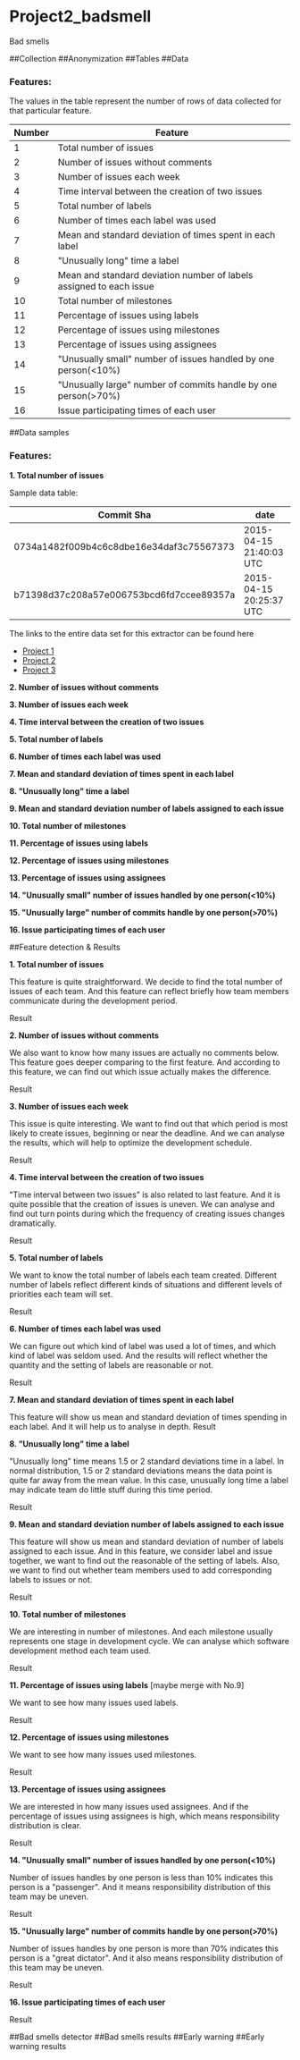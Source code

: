 # Project2_badsmell
Bad smells 

##Collection
##Anonymization
##Tables
##Data

### Features:

The values in the table represent the number of rows of data collected for that particular feature.

|Number|Feature|
|------|-------|
|1|Total number of issues|
|2|Number of issues without comments|
|3|Number of issues each week|
|4|Time interval between the creation of two issues|
|5|Total number of labels|
|6|Number of times each label was used|
|7|Mean and standard deviation of times spent in each label|
|8|"Unusually long" time a label|
|9|Mean and standard deviation number of labels assigned to each issue|
|10|Total number of milestones|
|11|Percentage of issues using labels|
|12|Percentage of issues using milestones|
|13|Percentage of issues using assignees|
|14|"Unusually small" number of issues handled by one person(<10%)|
|15|"Unusually large" number of commits handle by one person(>70%)|
|16|Issue participating times of each user|

##Data samples

### Features:

**1. Total number of issues**

Sample data table: 

| Commit Sha |date|  
|----------- |----|
|0734a1482f009b4c6c8dbe16e34daf3c75567373|2015-04-15 21:40:03 UTC|
|b71398d37c208a57e006753bcd6fd7ccee89357a|2015-04-15 20:25:37 UTC|

The links to the entire data set for this extractor can be found here
* [Project 1](features/uneven_commits/feature_results/project_1_commits.csv)
* [Project 2](features/uneven_commits/feature_results/project_2_commits.csv)
* [Project 3](features/uneven_commits/feature_results/project_3_commits.csv)

**2. Number of issues without comments**

**3. Number of issues each week**

**4. Time interval between the creation of two issues**

**5. Total number of labels**

**6. Number of times each label was used**

**7. Mean and standard deviation of times spent in each label**

**8. "Unusually long" time a label**

**9. Mean and standard deviation number of labels assigned to each issue**

**10. Total number of milestones**

**11. Percentage of issues using labels**

**12. Percentage of issues using milestones**

**13. Percentage of issues using assignees**

**14. "Unusually small" number of issues handled by one person(<10%)**

**15. "Unusually large" number of commits handle by one person(>70%)**

**16. Issue participating times of each user**


##Feature detection & Results

**1. Total number of issues**

This feature is quite straightforward. We decide to find the total number of issues of each team. And this feature can reflect briefly how team members communicate during the development period.

Result

**2. Number of issues without comments**

We also want to know how many issues are actually no comments below. This feature goes deeper comparing to the first feature. And according to this feature, we can find out which issue actually makes the difference.

Result

**3. Number of issues each week**

This issue is quite interesting.  We want to find out that which period is most likely to create issues, beginning or near the deadline. And we can analyse the results, which will help to optimize the development schedule.

Result

**4. Time interval between the creation of two issues**

"Time interval between two issues" is also related to last feature. And it is quite possible that the creation of issues is uneven. We can analyse and find out turn points during which the frequency of creating issues changes dramatically.

Result

**5. Total number of labels**

We want to know the total number of labels each team created. Different number of labels reflect different kinds of situations and different levels of priorities each team will set.

Result

**6. Number of times each label was used**

We can figure out which kind of label was used a lot of times, and which kind of label was seldom used. And the results will reflect whether the quantity and the setting of labels are reasonable or not.

Result

**7. Mean and standard deviation of times spent in each label**

This feature will show us mean and standard deviation of times spending in each label. And it will help us to analyse in depth. 
Result

**8. "Unusually long" time a label**

"Unusually long" time means 1.5 or 2 standard deviations time in a label. In normal distribution, 1.5 or 2 standard deviations means the data point is quite far away from the mean value. In this case, unusually long time a label may indicate team do little stuff during this time period.

Result

**9. Mean and standard deviation number of labels assigned to each issue**

This feature will show us mean and standard deviation of number of labels assigned to each issue. And in this feature, we consider label and issue together, we want to find out the reasonable of the setting of labels. Also, we want to find out whether team members used to add corresponding labels to issues or not.

Result

**10. Total number of milestones**

We are interesting in number of milestones. And each milestone usually represents one stage in development cycle. We can analyse which software development method each team used.

Result

**11. Percentage of issues using labels** [maybe merge with No.9]

We want to see how many issues used labels.

Result

**12. Percentage of issues using milestones**

We want to see how many issues used milestones.

Result

**13. Percentage of issues using assignees**

We are interested in how many issues used assignees. And if the percentage of issues using assignees is high, which means responsibility distribution is clear.

Result

**14. "Unusually small" number of issues handled by one person(<10%)**

Number of issues handles by one person is less than 10% indicates this person is a "passenger". And it means responsibility distribution of this team may be uneven.

Result

**15. "Unusually large" number of commits handle by one person(>70%)**

Number of issues handles by one person is more than 70% indicates this person is a "great dictator". And it also means responsibility distribution of this team may be uneven.

Result

**16. Issue participating times of each user**



Result

##Bad smells detector
##Bad smells results
##Early warning
##Early warning results

